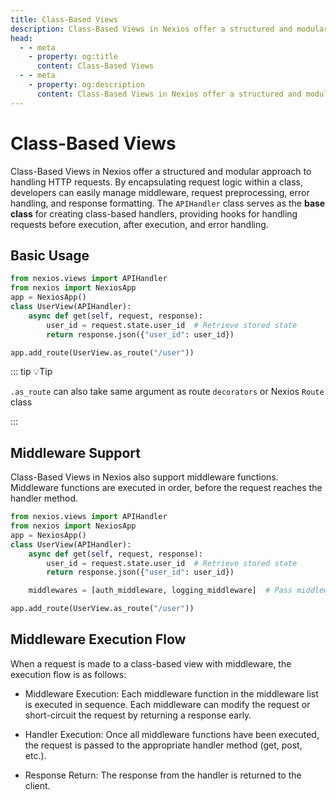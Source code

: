 ```yaml
---
title: Class-Based Views
description: Class-Based Views in Nexios offer a structured and modular approach to handling HTTP requests.
head:
  - - meta
    - property: og:title
      content: Class-Based Views
  - - meta
    - property: og:description
      content: Class-Based Views in Nexios offer a structured and modular approach to handling HTTP requests.
---
```

# Class-Based Views

Class-Based Views in Nexios offer a structured and modular approach to handling HTTP requests. By encapsulating request logic within a class, developers can easily manage middleware, request preprocessing, error handling, and response formatting. The `APIHandler` class serves as the **base class** for creating class-based handlers, providing hooks for handling requests before execution, after execution, and error handling.


## Basic Usage

```python
from nexios.views import APIHandler
from nexios import NexiosApp
app = NexiosApp()
class UserView(APIHandler):
    async def get(self, request, response):
        user_id = request.state.user_id  # Retrieve stored state
        return response.json({"user_id": user_id})

app.add_route(UserView.as_route("/user"))
```

::: tip 💡Tip

`.as_route` can also take same argument as route `decorators` or Nexios `Route` class

:::

## Middleware Support

Class-Based Views in Nexios also support middleware functions. Middleware functions are executed in order, before the request reaches the handler method.

```python
from nexios.views import APIHandler
from nexios import NexiosApp
app = NexiosApp()
class UserView(APIHandler):
    async def get(self, request, response):
        user_id = request.state.user_id  # Retrieve stored state
        return response.json({"user_id": user_id})

    middlewares = [auth_middleware, logging_middleware]  # Pass middleware as a list

app.add_route(UserView.as_route("/user"))
```

## Middleware Execution Flow
When a request is made to a class-based view with middleware, the execution flow is as follows:

- Middleware Execution: Each middleware function in the middleware list is executed in sequence. Each middleware can modify the request or short-circuit the request by returning a response early.

- Handler Execution: Once all middleware functions have been executed, the request is passed to the appropriate handler method (get, post, etc.).

- Response Return: The response from the handler is returned to the client.